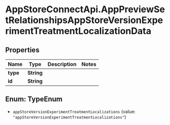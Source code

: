 # AppStoreConnectApi.AppPreviewSetRelationshipsAppStoreVersionExperimentTreatmentLocalizationData

## Properties

Name | Type | Description | Notes
------------ | ------------- | ------------- | -------------
**type** | **String** |  | 
**id** | **String** |  | 



## Enum: TypeEnum


* `appStoreVersionExperimentTreatmentLocalizations` (value: `"appStoreVersionExperimentTreatmentLocalizations"`)




